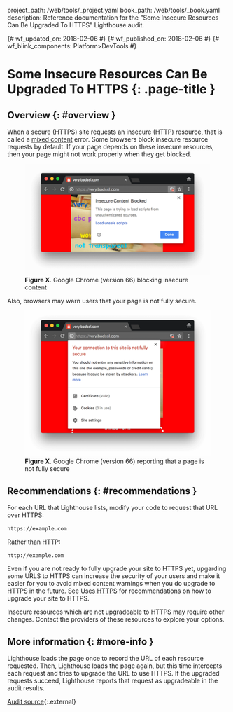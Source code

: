 project_path: /web/tools/_project.yaml
book_path: /web/tools/_book.yaml
description: Reference documentation for the "Some Insecure Resources Can Be Upgraded To HTTPS" Lighthouse audit.

{# wf_updated_on: 2018-02-06 #}
{# wf_published_on: 2018-02-06 #}
{# wf_blink_components: Platform>DevTools #}

# Some Insecure Resources Can Be Upgraded To HTTPS  {: .page-title }

## Overview {: #overview }

When a secure (HTTPS) site requests an insecure (HTTP) resource, that is called a [mixed
content][MC] error. Some browsers block insecure resource requests by default. If your page
depends on these insecure resources, then your page might not work properly when they get blocked.

[MC]: /web/fundamentals/security/prevent-mixed-content/what-is-mixed-content

<figure>
  <img src="images/insecure-content-blocked.png"
       alt="Google Chrome (version 66) blocking insecure content."/>
  <figcaption>
    <b>Figure X</b>. Google Chrome (version 66) blocking insecure content
  </figcaption>
</figure>

Also, browsers may warn users that your page is not fully secure.

<figure>
  <img src="images/not-fully-secure.png"
       alt="Google Chrome (version 66) reporting that page is not fully secure."/>
  <figcaption>
    <b>Figure X</b>. Google Chrome (version 66) reporting that a page is not fully secure
  </figcaption>
</figure>

## Recommendations {: #recommendations }

For each URL that Lighthouse lists, modify your code to request that URL over HTTPS:

    https://example.com

Rather than HTTP:

    http://example.com

Even if you are not ready to fully upgrade your site to HTTPS yet, upgarding some URLS to
HTTPS can increase the security of your users and make it easier for you to avoid mixed
content warnings when you do upgrade to HTTPS in the future. See [Uses HTTPS][https] for
recommendations on how to upgrade your site to HTTPS.

Insecure resources which are not upgradeable to HTTPS may require other changes. Contact the
providers of these resources to explore your options.

[https]: /web/tools/lighthouse/audits/https#recommendations

## More information {: #more-info }

Lighthouse loads the page once to record the URL of each resource requested. Then, Lighthouse
loads the page again, but this time intercepts each request and tries to upgrade the URL to
use HTTPS. If the upgraded requests succeed, Lighthouse reports that request as upgradeable in
the audit results.

[Audit source][src]{:.external}

[src]: https://github.com/GoogleChrome/lighthouse/blob/master/lighthouse-core/audits/mixed-content.js

